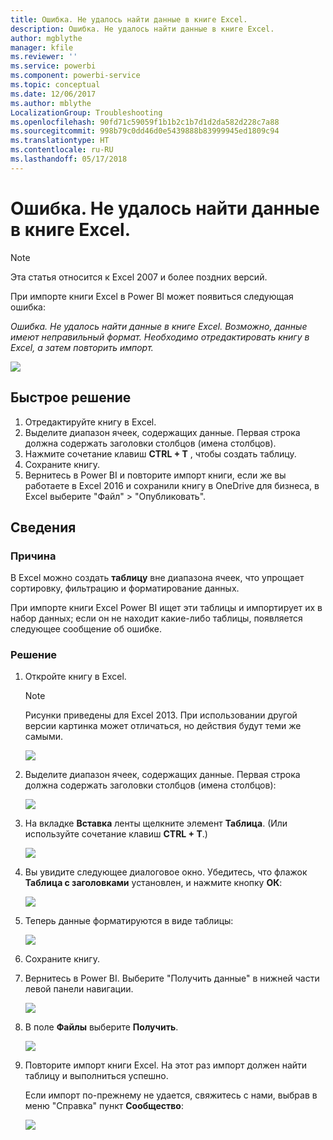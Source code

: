 ```yaml
---
title: Ошибка. Не удалось найти данные в книге Excel.
description: Ошибка. Не удалось найти данные в книге Excel.
author: mgblythe
manager: kfile
ms.reviewer: ''
ms.service: powerbi
ms.component: powerbi-service
ms.topic: conceptual
ms.date: 12/06/2017
ms.author: mblythe
LocalizationGroup: Troubleshooting
ms.openlocfilehash: 90fd71c59059f1b1b2c1b7d1d2da582d228c7a88
ms.sourcegitcommit: 998b79c0dd46d0e5439888b83999945ed1809c94
ms.translationtype: HT
ms.contentlocale: ru-RU
ms.lasthandoff: 05/17/2018
---
```

# <a name="error-we-couldnt-find-any-data-in-your-excel-workbook"></a>Ошибка. Не удалось найти данные в книге Excel.

>[!NOTE]
>Эта статья относится к Excel 2007 и более поздних версий.

При импорте книги Excel в Power BI может появиться следующая ошибка:

*Ошибка. Не удалось найти данные в книге Excel. Возможно, данные имеют неправильный формат. Необходимо отредактировать книгу в Excel, а затем повторить импорт.*

![](media/service-admin-troubleshoot-excel-workbook-data/pbi_wecouldntfindanydata.png)

## <a name="quick-solution"></a>Быстрое решение
1. Отредактируйте книгу в Excel.
2. Выделите диапазон ячеек, содержащих данные. Первая строка должна содержать заголовки столбцов (имена столбцов).
3. Нажмите сочетание клавиш **CTRL + T** , чтобы создать таблицу.
4. Сохраните книгу.
5. Вернитесь в Power BI и повторите импорт книги, если же вы работаете в Excel 2016 и сохранили книгу в OneDrive для бизнеса, в Excel выберите "Файл" > "Опубликовать".

## <a name="details"></a>Сведения
### <a name="cause"></a>Причина
В Excel можно создать **таблицу** вне диапазона ячеек, что упрощает сортировку, фильтрацию и форматирование данных.

При импорте книги Excel Power BI ищет эти таблицы и импортирует их в набор данных; если он не находит какие-либо таблицы, появляется следующее сообщение об ошибке.

### <a name="solution"></a>Решение
1. Откройте книгу в Excel. 
    >[!NOTE]
    >Рисунки приведены для Excel 2013. При использовании другой версии картинка может отличаться, но действия будут теми же самыми.
    
    ![](media/service-admin-troubleshoot-excel-workbook-data/pbi_trb_xlwksht1.png)
2. Выделите диапазон ячеек, содержащих данные. Первая строка должна содержать заголовки столбцов (имена столбцов):
   
    ![](media/service-admin-troubleshoot-excel-workbook-data/pbi_trb_xlwksht2.png)
3. На вкладке **Вставка** ленты щелкните элемент **Таблица**. (Или используйте сочетание клавиш **CTRL + T**.)
   
    ![](media/service-admin-troubleshoot-excel-workbook-data/pbi_trb_xlwksht3.png)
4. Вы увидите следующее диалоговое окно. Убедитесь, что флажок **Таблица с заголовками** установлен, и нажмите кнопку **ОК**:
   
    ![](media/service-admin-troubleshoot-excel-workbook-data/pbi_trb_xlcreatetbl.png)
5. Теперь данные форматируются в виде таблицы:
   
    ![](media/service-admin-troubleshoot-excel-workbook-data/pbi_trb_xltbl.png)
6. Сохраните книгу.
7. Вернитесь в Power BI. Выберите "Получить данные" в нижней части левой панели навигации.
   
    ![](media/service-admin-troubleshoot-excel-workbook-data/pbi_getdata.png)
8. В поле **Файлы** выберите **Получить**.
   
    ![](media/service-admin-troubleshoot-excel-workbook-data/pbi_getfiles.png)
9. Повторите импорт книги Excel. На этот раз импорт должен найти таблицу и выполниться успешно.
   
    Если импорт по-прежнему не удается, свяжитесь с нами, выбрав в меню "Справка" пункт **Сообщество**:
   
    ![](media/service-admin-troubleshoot-excel-workbook-data/pbi_questionmenucommunity.png)
